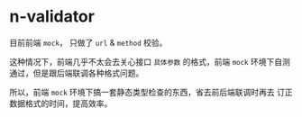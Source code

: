 # n-validator

目前前端 `mock`， 只做了 `url` & `method` 校验。

这种情况下，前端几乎不太会去关心接口 `具体参数` 的格式，前端 `mock` 环境下自测通过，但是跟后端联调各种格式问题。

所以，前端 `mock` 环境下搞一套静态类型检查的东西，省去前后端联调时再去 订正 数据格式的时间，提高效率。